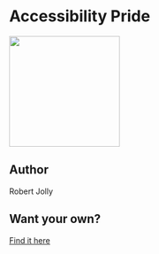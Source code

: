 # Accessibility Pride

<img src="https://cl.ly/5de77e648e69/Image%2525202019-08-31%252520at%2525201.43.33%252520PM.png" width="200" height="200" />

## Author

Robert Jolly

## Want your own?

<a href="https://cottonbureau.com/products/accessibility-pride" alt="Buy Now">Find it here</a>
